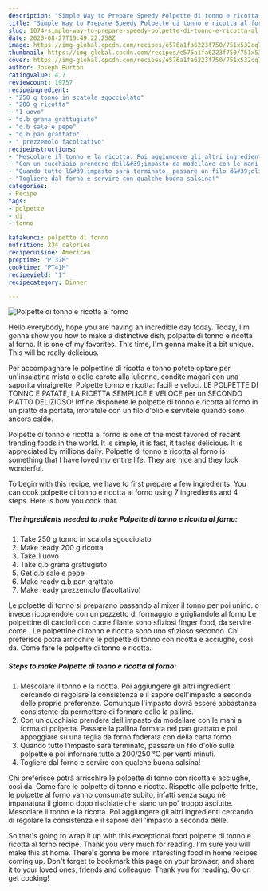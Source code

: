 ```yaml
---
description: "Simple Way to Prepare Speedy Polpette di tonno e ricotta al forno"
title: "Simple Way to Prepare Speedy Polpette di tonno e ricotta al forno"
slug: 1074-simple-way-to-prepare-speedy-polpette-di-tonno-e-ricotta-al-forno
date: 2020-08-27T19:49:22.258Z
image: https://img-global.cpcdn.com/recipes/e576a1fa6223f750/751x532cq70/polpette-di-tonno-e-ricotta-al-forno-recipe-main-photo.jpg
thumbnail: https://img-global.cpcdn.com/recipes/e576a1fa6223f750/751x532cq70/polpette-di-tonno-e-ricotta-al-forno-recipe-main-photo.jpg
cover: https://img-global.cpcdn.com/recipes/e576a1fa6223f750/751x532cq70/polpette-di-tonno-e-ricotta-al-forno-recipe-main-photo.jpg
author: Joseph Burton
ratingvalue: 4.7
reviewcount: 19757
recipeingredient:
- "250 g tonno in scatola sgocciolato"
- "200 g ricotta"
- "1 uovo"
- "q.b grana grattugiato"
- "q.b sale e pepe"
- "q.b pan grattato"
- " prezzemolo facoltativo"
recipeinstructions:
- "Mescolare il tonno e la ricotta. Poi aggiungere gli altri ingredienti cercando di regolare la consistenza e il sapore dell&#39;impasto a seconda delle proprie preferenze. Comunque l&#39;impasto dovrà essere abbastanza consistente da permettere di formare delle la palline."
- "Con un cucchiaio prendere dell&#39;impasto da modellare con le mani a forma di polpetta. Passare la pallina formata nel pan grattato e poi appoggiare su una teglia da forno foderata con della carta forno."
- "Quando tutto l&#39;impasto sarà terminato, passare un filo d&#39;olio sulle polpette e poi infornare tutto a 200/250 °C per venti minuti."
- "Togliere dal forno e servire con qualche buona salsina!"
categories:
- Recipe
tags:
- polpette
- di
- tonno

katakunci: polpette di tonno 
nutrition: 234 calories
recipecuisine: American
preptime: "PT37M"
cooktime: "PT41M"
recipeyield: "1"
recipecategory: Dinner

---
```



![Polpette di tonno e ricotta al forno](https://img-global.cpcdn.com/recipes/e576a1fa6223f750/751x532cq70/polpette-di-tonno-e-ricotta-al-forno-recipe-main-photo.jpg)

Hello everybody, hope you are having an incredible day today. Today, I'm gonna show you how to make a distinctive dish, polpette di tonno e ricotta al forno. It is one of my favorites. This time, I'm gonna make it a bit unique. This will be really delicious.

Per accompagnare le polpettine di ricotta e tonno potete optare per un&#39;insalatina mista o delle carote alla julienne, condite magari con una saporita vinaigrette. Polpette tonno e ricotta: facili e veloci. LE POLPETTE DI TONNO E PATATE, LA RICETTA SEMPLICE E VELOCE per un SECONDO PIATTO DELIZIOSO! Infine disponete le polpette di tonno e ricotta al forno in un piatto da portata, irroratele con un filo d&#39;olio e servitele quando sono ancora calde.

Polpette di tonno e ricotta al forno is one of the most favored of recent trending foods in the world. It is simple, it is fast, it tastes delicious. It is appreciated by millions daily. Polpette di tonno e ricotta al forno is something that I have loved my entire life. They are nice and they look wonderful.


To begin with this recipe, we have to first prepare a few ingredients. You can cook polpette di tonno e ricotta al forno using 7 ingredients and 4 steps. Here is how you cook that.

<!--inarticleads1-->

##### The ingredients needed to make Polpette di tonno e ricotta al forno:

1. Take 250 g tonno in scatola sgocciolato
1. Make ready 200 g ricotta
1. Take 1 uovo
1. Take q.b grana grattugiato
1. Get q.b sale e pepe
1. Make ready q.b pan grattato
1. Make ready  prezzemolo (facoltativo)


Le polpette di tonno si preparano passando al mixer il tonno per poi unirlo. o invece ricoprendole con un pezzetto di formaggio e grigliandole al forno Le polpettine di carciofi con cuore filante sono sfiziosi finger food, da servire come . Le polpettine di tonno e ricotta sono uno sfizioso secondo. Chi preferisce potrà arricchire le polpette di tonno con ricotta e acciughe, così da. Come fare le polpette di tonno e ricotta. 

<!--inarticleads2-->

##### Steps to make Polpette di tonno e ricotta al forno:

1. Mescolare il tonno e la ricotta. Poi aggiungere gli altri ingredienti cercando di regolare la consistenza e il sapore dell&#39;impasto a seconda delle proprie preferenze. Comunque l&#39;impasto dovrà essere abbastanza consistente da permettere di formare delle la palline.
1. Con un cucchiaio prendere dell&#39;impasto da modellare con le mani a forma di polpetta. Passare la pallina formata nel pan grattato e poi appoggiare su una teglia da forno foderata con della carta forno.
1. Quando tutto l&#39;impasto sarà terminato, passare un filo d&#39;olio sulle polpette e poi infornare tutto a 200/250 °C per venti minuti.
1. Togliere dal forno e servire con qualche buona salsina!


Chi preferisce potrà arricchire le polpette di tonno con ricotta e acciughe, così da. Come fare le polpette di tonno e ricotta. Rispetto alle polpette fritte, le polpette al forno vanno consumate subito, infatti senza sugo né impanatura il giorno dopo rischiate che siano un po&#39; troppo asciutte. Mescolare il tonno e la ricotta. Poi aggiungere gli altri ingredienti cercando di regolare la consistenza e il sapore dell &#39;impasto a seconda delle. 

So that's going to wrap it up with this exceptional food polpette di tonno e ricotta al forno recipe. Thank you very much for reading. I'm sure you will make this at home. There's gonna be more interesting food in home recipes coming up. Don't forget to bookmark this page on your browser, and share it to your loved ones, friends and colleague. Thank you for reading. Go on get cooking!
